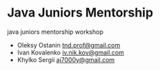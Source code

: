 # Java Juniors Mentorship
java juniors mentorship workshop
* Oleksy Ostanin <tnd.prof@gmail.com>
* Ivan Kovalenko <iv.nik.kov@gmail.com>
* Khylko Sergii <aj7000y@gmail.com>

